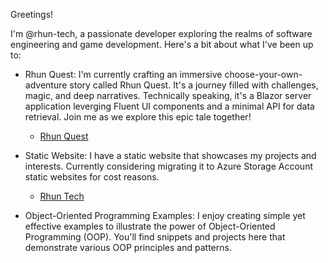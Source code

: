 Greetings!

I'm @rhun-tech, a passionate developer exploring the realms of software engineering and game development. Here's a bit about what I've been up to:

- Rhun Quest: I'm currently crafting an immersive choose-your-own-adventure story called Rhun Quest. It's a journey filled with challenges, magic, and deep narratives. Technically speaking, it's a Blazor server application leverging Fluent UI components and a minimal API for data retrieval. Join me as we explore this epic tale together!
  - [Rhun Quest](https://rhunquest.azurewebsites.net/)

- Static Website: I have a static website that showcases my projects and interests. Currently considering migrating it to Azure Storage Account static websites for cost reasons.
  - [Rhun Tech](https://rhun.tech/)

- Object-Oriented Programming Examples: I enjoy creating simple yet effective examples to illustrate the power of Object-Oriented Programming (OOP). You'll find snippets and projects here that demonstrate various OOP principles and patterns.

<!---
rhun-tech/rhun-tech is a ✨ special ✨ repository because its `README.md` (this file) appears on your GitHub profile.
You can click the Preview link to take a look at your changes.
--->
